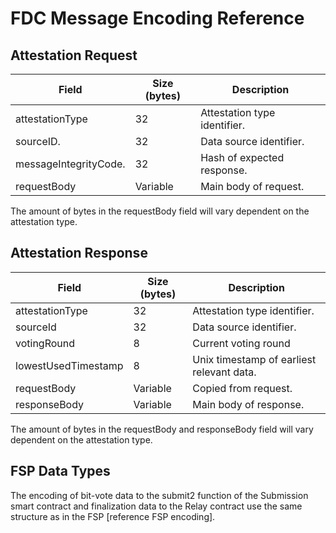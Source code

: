 # FDC Message Encoding Reference
## Attestation Request
| **Field** | **Size (bytes)** | **Description** |
| ------------- | ---------------- | ---------------------------------- |
| attestationType    | 32                | Attestation type identifier.               |
| sourceID.             | 32  | Data source identifier.
| messageIntegrityCode.     | 32 | Hash of expected response.
| requestBody       | Variable    | Main body of request. |
The amount of bytes in the requestBody field will vary dependent on the attestation type.
## Attestation Response

| **Field** | **Size (bytes)** | **Description** |
| ------------ | ---------------- | ------------------------------ |
| attestationType   | 32                | Attestation type identifier.           |
| sourceId      | 32                | Data source identifier.         |
| votingRound | 8                | Current voting round |
| lowestUsedTimestamp         | 8               | Unix timestamp of earliest relevant data.              |
| requestBody | Variable | Copied from request. |
| responseBody | Variable | Main body of response. |

The amount of bytes in the requestBody and responseBody field will vary dependent on the attestation type.

## FSP Data Types
The encoding of bit-vote data to the submit2 function of the Submission smart contract and finalization data to the Relay contract use the same structure as in the FSP [reference FSP encoding].